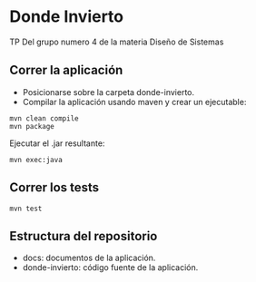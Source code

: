  # Donde Invierto
 
 TP Del grupo numero 4 de la materia Diseño de Sistemas

 ## Correr la aplicación
 
  - Posicionarse sobre la carpeta donde-invierto.
  - Compilar la aplicación usando maven y crear un ejecutable:
	
  ```
  mvn clean compile
  mvn package	
  ```

  Ejecutar el .jar resultante:

  ```  	
  mvn exec:java
  ```
 
 ## Correr los tests

  ```  	
  mvn test
  ``` 

 ## Estructura del repositorio
 
  - docs: documentos de la aplicación.
  - donde-invierto: código fuente de la aplicación.
